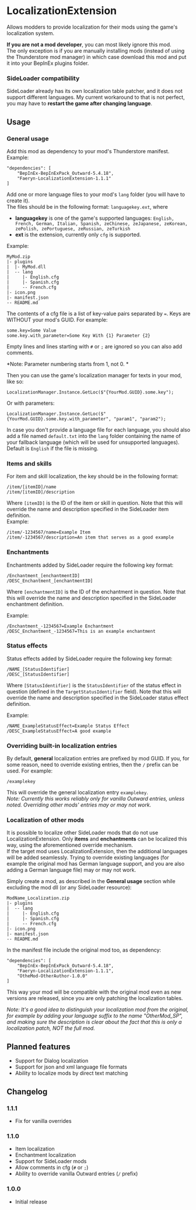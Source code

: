 # LocalizationExtension

Allows modders to provide localization for their mods using the game's localization system.

**If you are not a mod developer**, you can most likely ignore this mod.  
The only exception is if you are manually installing mods (instead of using the Thunderstore mod manager)
in which case download this mod and put it into your BepInEx plugins folder.


### SideLoader compatibility
SideLoader already has its own localization table patcher, and it does not support different languages. My current workaround to
that is not perfect, you may have to **restart the game after changing language**.

## Usage
### General usage
Add this mod as dependency to your mod's Thunderstore manifest.  
Example:
```
"dependencies": [
    "BepInEx-BepInExPack_Outward-5.4.18",
    "Faeryn-LocalizationExtension-1.1.1"
]
```
Add one or more language files to your mod's `lang` folder (you will have to create it).  
The files should be in the following format: `languagekey.ext`, where
* **languagekey** is one of the game's supported languages: `English, French, German, Italian, Spanish, zeChinese, zeJapanese, zeKorean, zePolish, zePortuguese, zeRussian, zeTurkish`
* **ext** is the extension, currently only `cfg` is supported.

Example:
```
MyMod.zip
|- plugins
|  |- MyMod.dll
|  -- lang
|     |- English.cfg
|     |- Spanish.cfg
|     -- French.cfg
|- icon.png
|- manifest.json
-- README.md
```
The contents of a cfg file is a list of key-value pairs separated by `=`. Keys are WITHOUT your mod's GUID. For example:
```
some.key=Some Value
some.key.with_parameter=Some Key With {1} Parameter {2}
```
Empty lines and lines starting with `#` or `;` are ignored so you can also add comments.

*Note: Parameter numbering starts from 1, not 0.  *

Then you can use the game's localization manager for texts in your mod, like so:
```
LocalizationManager.Instance.GetLoc($"{YourMod.GUID}.some.key");
```
Or with parameters:
```
LocalizationManager.Instance.GetLoc($"{YourMod.GUID}.some.key.with_parameter", "param1", "param2");
```
In case you don't provide a language file for each language, you should also add a file named `default.txt` into the `lang` folder
containing the name of your fallback language (which will be used for unsupported languages). Default is `English` if the file is missing.

### Items and skills
For item and skill localization, the key should be in the following format:
```
/item/[itemID]/name
/item/[itemID]/description
```
Where `[itemID]` is the ID of the item or skill in question. Note that this will override the name and description specified in the SideLoader item definition.  
Example:
```
/item/-1234567/name=Example Item
/item/-1234567/description=An item that serves as a good example
```

### Enchantments
Enchantments added by SideLoader require the following key format:
```
/Enchantment_[enchantmentID]
/DESC_Enchantment_[enchantmentID]
```
Where `[enchantmentID]` is the ID of the enchantment in question. Note that this will override the name and description specified in the SideLoader enchantment definition.

Example:
```
/Enchantment_-1234567=Example Enchantment
/DESC_Enchantment_-1234567=This is an example enchantment
```

### Status effects
Status effects added by SideLoader require the following key format:
```
/NAME_[StatusIdentifier]
/DESC_[StatusIdentifier]
```
Where `[StatusIdentifier]` is the `StatusIdentifier` of the status effect in question (defined in the `TargetStatusIdentifier` field). Note that this will override the name and description specified in the SideLoader status effect definition.

Example:
```
/NAME_ExampleStatusEffect=Example Status Effect
/DESC_ExampleStatusEffect=A good example
```

### Overriding built-in localization entries
By default, **general** localization entries are prefixed by mod GUID. If you, for some reason, need to override existing entries, 
then the `/` prefix can be used. For example:
```
/examplekey
```
This will override the general localization entry `examplekey`.  
*Note: Currently this works reliably only for vanilla Outward entries, unless noted. Overriding other mods' entries may or may not work.*

### Localization of other mods
It is possible to localize other SideLoader mods that do not use LocalizationExtension. Only **items** and **enchantments** can be localized this way,
using the aforementioned override mechanism.  
If the target mod uses LocalizationExtension, then the additional languages will be added seamlessly. Trying to override existing 
languages (for example the original mod has German language support, and you are also adding a German language file) may or may not work.

Simply create a mod, as described in the **General usage** section while excluding the mod dll (or any SideLoader resource):
```
ModName_Localization.zip
|- plugins
|  -- lang
|     |- English.cfg
|     |- Spanish.cfg
|     -- French.cfg
|- icon.png
|- manifest.json
-- README.md
```
In the manifest file include the original mod too, as dependency:
```
"dependencies": [
    "BepInEx-BepInExPack_Outward-5.4.18",
    "Faeryn-LocalizationExtension-1.1.1",
    "OtheMod-OtherAuthor-1.0.0"
]
```
This way your mod will be compatible with the original mod even as new versions are released, since you are only patching the localization tables.

*Note: It's a good idea to distinguish your localization mod from the original, for example by adding your language suffix to the name "OtherMod_SP",
and making sure the description is clear about the fact that this is only a localization patch, NOT the full mod.*

## Planned features
- Support for Dialog localization
- Support for json and xml language file formats
- Ability to localize mods by direct text matching

## Changelog

### 1.1.1
- Fix for vanilla overrides

### 1.1.0
- Item localization
- Enchantment localization
- Support for SideLoader mods
- Allow comments in cfg (`#` or `;`)
- Ability to override vanilla Outward entries (`/` prefix)

### 1.0.0
- Initial release
